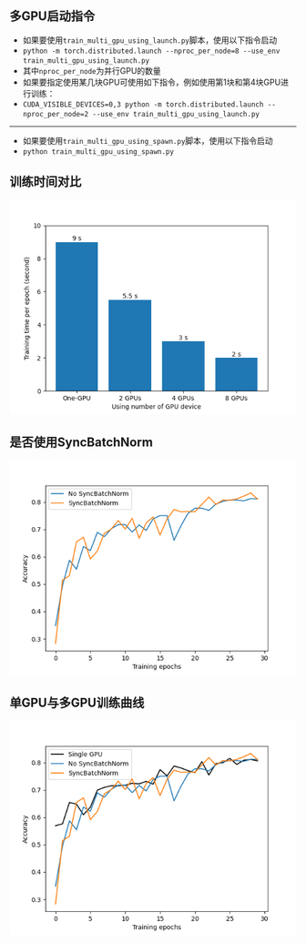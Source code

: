 ## 多GPU启动指令
- 如果要使用```train_multi_gpu_using_launch.py```脚本，使用以下指令启动
- ```python -m torch.distributed.launch --nproc_per_node=8 --use_env train_multi_gpu_using_launch.py```
- 其中```nproc_per_node```为并行GPU的数量
- 如果要指定使用某几块GPU可使用如下指令，例如使用第1块和第4块GPU进行训练：
- ```CUDA_VISIBLE_DEVICES=0,3 python -m torch.distributed.launch --nproc_per_node=2 --use_env train_multi_gpu_using_launch.py```

-----

- 如果要使用```train_multi_gpu_using_spawn.py```脚本，使用以下指令启动
- ```python train_multi_gpu_using_spawn.py```

## 训练时间对比
![training time](training_time.png)

## 是否使用SyncBatchNorm
![syncbn](syncbn.png)

## 单GPU与多GPU训练曲线
![accuracy](accuracy.png)

